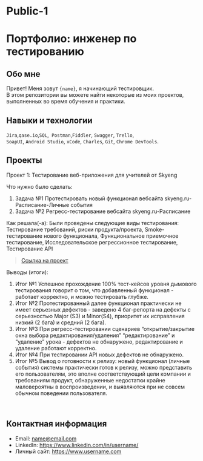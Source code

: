 # Public-1
# Портфолио: инженер по тестированию

## Обо мне 

Привет! Меня зовут ``{name}``, я начинающий тестировщик. <br>
В этом репозитории вы можете найти некоторые из моих проектов, выполненных во время обучения и практики.
<br>

## Навыки и технологии
``Jira``,``qase.io``,``SQL``,`` Postman``,``Fiddler``, ``Swagger``, ``Trello``, <br>
``SoapUI``, ``Android Studio``, ``xCode``, ``Charles``, ``Git``, ``Chrome DevTools``.




## Проекты

<p> Проект 1: Тестирование веб-приложения для учителей от Skyeng</p>

<p>Что нужно было сделать:<p>

<ol>
  <li>Задача №1 Протестировать новый функционал вебсайта skyeng.ru-Расписание-Личные события</li>
  <li>Задача №2 Регресс-тестирование вебсайта skyeng.ru-Расписание</li>
 </ol>
 
<p>Как решала(-а): Были проведены следующие виды тестирования: Тестирование требований, риски продукта/проекта, Smoke-тестирование нового функционала, Функциональное приемочное тестирование, Исследовательское регрессионное тестирование,
Тестирование API <p>

> <a href="https://drive.google.com/file/d/1da3oor3WYHxpcSvdFGXv3wsmRWfvfwNv/view?usp=sharing">Ссылка на проект</a>
   


<p>Выводы (итоги):<p>
<ol>
 <li>Итог №1 Успешное прохождение 100% тест-кейсов уровня дымового тестирования говорит о том, что
добавленный функционал - работает корректно, и можно тестировать глубже.</li>
 <li>Итог №2 Протестированный далее функционал практически не имеет серьезных дефектов - заведено 4 баг-репорта на дефекты с
серьезностью Major (S3) и Minor(S4), приоритет их исправления низкий (2 бага) и средний (2 бага).</li>
 <li>Итог №3 При регресс-тестировании сценариев “открытие/закрытие окна выбора редактирования/удаления” “редактирование” и
“удаление” урока - дефектов не обнаружено, редактирование и удаление работают корректно.</li>
 <li>Итог №4 При тестировании API новых дефектов не обнаружено.</li>
 <li>Итог №5 Вывод о готовности к релизу: новый функционал (личные события) системы практически готов к релизу, можно представить
его пользователям, это вполне соответствующий цели компании и требованиям продукт, обнаруженные недостатки крайне
маловероятны в воспроизведении, и выявляются при не совсем обычном поведении пользователя. </li>

</ol>

<br> 



## Контактная информация
- Email: name@email.com
- LinkedIn: https://www.linkedin.com/in/username/
- Личный сайт: https://www.username.com
